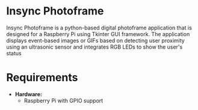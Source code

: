 # Insync Photoframe

Insync Photoframe is a python-based digital photoframe application that is designed for a Raspberry Pi using Tkinter GUI framework. The application displays event-based images or GIFs based on detecting user proximity using an ultrasonic sensor and integrates RGB LEDs to show the user's status

# Requirements
 - **Hardware:**
   - Raspberry Pi with GPIO support
